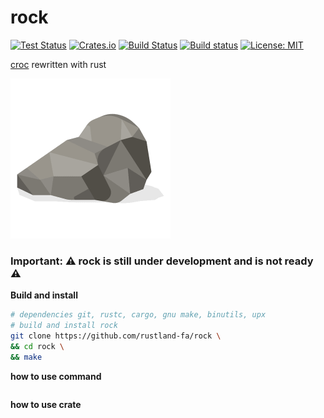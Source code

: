 # rock
[![Test Status](https://github.com/rustland-fa/rock/workflows/test/badge.svg?event=push)](https://github.com/rustland-fa/rock/actions)
[![Crates.io](https://img.shields.io/crates/v/rk.svg?style=plastic)](http://crates.io/crates/rk)
[![Build Status](https://travis-ci.org/rustland-fa/rock.svg?branch=master)](https://travis-ci.org/rustland-fa/rock)
[![Build status](https://ci.appveyor.com/api/projects/status/qjsd5r0w4x52a8y7/branch/master?svg=true)](https://ci.appveyor.com/project/robatipoor/rock/branch/master)
[![License: MIT](https://img.shields.io/badge/license-MIT-blue.svg)](LICENSE)

[croc](https://github.com/schollz/croc) rewritten with rust 

<img src="rock.png" width="256" height="256">

### Important: ⚠️ rock is still under development and is not ready ⚠️ 


**Build and install**

```sh
# dependencies git, rustc, cargo, gnu make, binutils, upx
# build and install rock 
git clone https://github.com/rustland-fa/rock \
&& cd rock \
&& make 
```

**how to use command**

```sh

```

**how to use crate**
```rust

```
